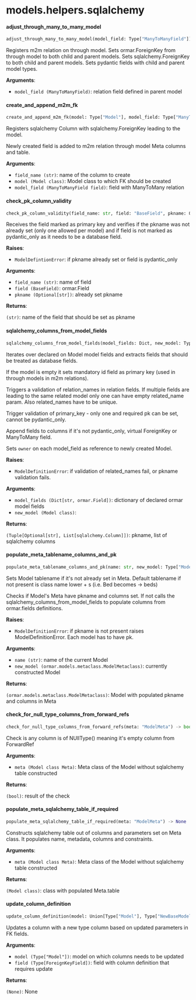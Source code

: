 <a name="models.helpers.sqlalchemy"></a>
# models.helpers.sqlalchemy

<a name="models.helpers.sqlalchemy.adjust_through_many_to_many_model"></a>
#### adjust\_through\_many\_to\_many\_model

```python
adjust_through_many_to_many_model(model_field: Type["ManyToManyField"]) -> None
```

Registers m2m relation on through model.
Sets ormar.ForeignKey from through model to both child and parent models.
Sets sqlalchemy.ForeignKey to both child and parent models.
Sets pydantic fields with child and parent model types.

**Arguments**:

- `model_field (ManyToManyField)`: relation field defined in parent model

<a name="models.helpers.sqlalchemy.create_and_append_m2m_fk"></a>
#### create\_and\_append\_m2m\_fk

```python
create_and_append_m2m_fk(model: Type["Model"], model_field: Type["ManyToManyField"], field_name: str) -> None
```

Registers sqlalchemy Column with sqlalchemy.ForeignKey leading to the model.

Newly created field is added to m2m relation through model Meta columns and table.

**Arguments**:

- `field_name (str)`: name of the column to create
- `model (Model class)`: Model class to which FK should be created
- `model_field (ManyToManyField field)`: field with ManyToMany relation

<a name="models.helpers.sqlalchemy.check_pk_column_validity"></a>
#### check\_pk\_column\_validity

```python
check_pk_column_validity(field_name: str, field: "BaseField", pkname: Optional[str]) -> Optional[str]
```

Receives the field marked as primary key and verifies if the pkname
was not already set (only one allowed per model) and if field is not marked
as pydantic_only as it needs to be a database field.

**Raises**:

- `ModelDefintionError`: if pkname already set or field is pydantic_only

**Arguments**:

- `field_name (str)`: name of field
- `field (BaseField)`: ormar.Field
- `pkname (Optional[str])`: already set pkname

**Returns**:

`(str)`: name of the field that should be set as pkname

<a name="models.helpers.sqlalchemy.sqlalchemy_columns_from_model_fields"></a>
#### sqlalchemy\_columns\_from\_model\_fields

```python
sqlalchemy_columns_from_model_fields(model_fields: Dict, new_model: Type["Model"]) -> Tuple[Optional[str], List[sqlalchemy.Column]]
```

Iterates over declared on Model model fields and extracts fields that
should be treated as database fields.

If the model is empty it sets mandatory id field as primary key
(used in through models in m2m relations).

Triggers a validation of relation_names in relation fields. If multiple fields
are leading to the same related model only one can have empty related_name param.
Also related_names have to be unique.

Trigger validation of primary_key - only one and required pk can be set,
cannot be pydantic_only.

Append fields to columns if it's not pydantic_only,
virtual ForeignKey or ManyToMany field.

Sets `owner` on each model_field as reference to newly created Model.

**Raises**:

- `ModelDefinitionError`: if validation of related_names fail,
or pkname validation fails.

**Arguments**:

- `model_fields (Dict[str, ormar.Field])`: dictionary of declared ormar model fields
- `new_model (Model class)`: 

**Returns**:

`(Tuple[Optional[str], List[sqlalchemy.Column]])`: pkname, list of sqlalchemy columns

<a name="models.helpers.sqlalchemy.populate_meta_tablename_columns_and_pk"></a>
#### populate\_meta\_tablename\_columns\_and\_pk

```python
populate_meta_tablename_columns_and_pk(name: str, new_model: Type["Model"]) -> Type["Model"]
```

Sets Model tablename if it's not already set in Meta.
Default tablename if not present is class name lower + s (i.e. Bed becomes -> beds)

Checks if Model's Meta have pkname and columns set.
If not calls the sqlalchemy_columns_from_model_fields to populate
columns from ormar.fields definitions.

**Raises**:

- `ModelDefinitionError`: if pkname is not present raises ModelDefinitionError.
Each model has to have pk.

**Arguments**:

- `name (str)`: name of the current Model
- `new_model (ormar.models.metaclass.ModelMetaclass)`: currently constructed Model

**Returns**:

`(ormar.models.metaclass.ModelMetaclass)`: Model with populated pkname and columns in Meta

<a name="models.helpers.sqlalchemy.check_for_null_type_columns_from_forward_refs"></a>
#### check\_for\_null\_type\_columns\_from\_forward\_refs

```python
check_for_null_type_columns_from_forward_refs(meta: "ModelMeta") -> bool
```

Check is any column is of NUllType() meaning it's empty column from ForwardRef

**Arguments**:

- `meta (Model class Meta)`: Meta class of the Model without sqlalchemy table constructed

**Returns**:

`(bool)`: result of the check

<a name="models.helpers.sqlalchemy.populate_meta_sqlalchemy_table_if_required"></a>
#### populate\_meta\_sqlalchemy\_table\_if\_required

```python
populate_meta_sqlalchemy_table_if_required(meta: "ModelMeta") -> None
```

Constructs sqlalchemy table out of columns and parameters set on Meta class.
It populates name, metadata, columns and constraints.

**Arguments**:

- `meta (Model class Meta)`: Meta class of the Model without sqlalchemy table constructed

**Returns**:

`(Model class)`: class with populated Meta.table

<a name="models.helpers.sqlalchemy.update_column_definition"></a>
#### update\_column\_definition

```python
update_column_definition(model: Union[Type["Model"], Type["NewBaseModel"]], field: Type["ForeignKeyField"]) -> None
```

Updates a column with a new type column based on updated parameters in FK fields.

**Arguments**:

- `model (Type["Model"])`: model on which columns needs to be updated
- `field (Type[ForeignKeyField])`: field with column definition that requires update

**Returns**:

`(None)`: None

